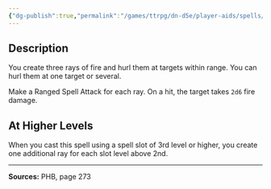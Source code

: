 ```yaml
---
{"dg-publish":true,"permalink":"/games/ttrpg/dn-d5e/player-aids/spells/level-2/scorching-ray/","tags":["ttrpg/dnd/5e","verbal","somatic","spell"],"noteIcon":""}
---
```



## Description
You create three rays of fire and hurl them at targets within range.
You can hurl them at one target or several.

Make a Ranged Spell Attack for each ray.
On a hit, the target takes `2d6` fire damage.

## At Higher Levels
When you cast this spell using a spell slot of 3rd level or higher, you create one additional ray for each slot level above 2nd.

---

**Sources:** PHB, page 273
